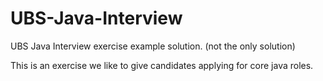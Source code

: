 # UBS-Java-Interview
UBS Java Interview exercise example solution. (not the only solution)

This is an exercise we like to give candidates applying for core java roles.
